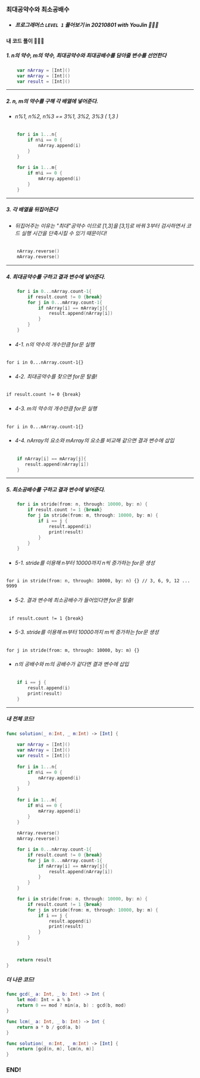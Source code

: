 ### 최대공약수와 최소공배수

- ##### 프로그래머스 ```LEVEL 1``` 풀어보기 in 20210801 with YouJin 👩🏻‍💻

#### 내 코드 풀이 👩🏻‍💻

##### 1. n의 약수, m의 약수, 최대공약수와 최대공배수를 담아줄 변수를 선언한다
```swift
    var nArray = [Int]()
    var mArray = [Int]()
    var result = [Int]()
```
***
##### 2. n, m의 약수를 구해 각 배열에 넣어준다.
- ###### n%1, n%2, n%3 == 3%1, 3%2, 3%3 ( 1,3 )
```swift
    for i in 1...n{
        if n%i == 0 {
            nArray.append(i)
        }
    }
    
    for i in 1...m{
        if m%i == 0 {
            mArray.append(i)
        }
    }
```
***
##### 3. 각 배열을 뒤집어준다
- ###### 뒤집어주는 이유는 "최대"공약수 이므로 [1,3]을 [3,1]로 바꿔 3부터 검사하면서 코드 실행 시간을 단축시킬 수 있기 때문이다!
```swift
    nArray.reverse()
    mArray.reverse()
```
***
##### 4. 최대공약수를 구하고 결과 변수에 넣어준다.
```swift
    for i in 0...nArray.count-1{
        if result.count != 0 {break}
        for j in 0...mArray.count-1{
            if nArray[i] == mArray[j]{
                result.append(nArray[i])
            }
        }
    }
```
- ###### 4-1. n의 약수의 개수만큼 for문 실행
```for i in 0...nArray.count-1{}```
- ###### 4-2. 최대공약수를 찾으면 for문 탈출!
```if result.count != 0 {break}```
- ###### 4-3. m의 약수의 개수만큼 for문 실행
```for i in 0...mArray.count-1{}```
- ###### 4-4. nArray의 요소와 mArray의 요소를 비교해 같으면 결과 변수에 삽입
```swift
    if nArray[i] == mArray[j]{
       result.append(nArray[i])
    }
```
***
##### 5. 최소공배수를 구하고 결과 변수에 넣어준다.
```swift
    for i in stride(from: n, through: 10000, by: n) {
        if result.count != 1 {break}
        for j in stride(from: m, through: 10000, by: m) {
            if i == j {
                result.append(i)
                print(result)
            }
        }
    }
```

- ###### 5-1. stride를 이용해 n부터 10000까지 n씩 증가하는 for문 생성
```for i in stride(from: n, through: 10000, by: n) {} // 3, 6, 9, 12 ... 9999```

- ###### 5-2. 결과 변수에 최소공배수가 들어있다면 for문 탈출!
``` if result.count != 1 {break}```

- ###### 5-3. stride를 이용해 m부터 10000까지 m씩 증가하는 for문 생성
```for j in stride(from: m, through: 10000, by: m) {}```

- ###### n의 공배수와 m의 공배수가 같다면 결과 변수에 삽입
```swift
    if i == j {
        result.append(i)
        print(result)
    }
```
***

##### 내 전체 코드!
```swift
func solution(_ n:Int, _ m:Int) -> [Int] {
    
    var nArray = [Int]()
    var mArray = [Int]()
    var result = [Int]()
    
    for i in 1...n{
        if n%i == 0 {
            nArray.append(i)
        }
    }
    
    for i in 1...m{
        if m%i == 0 {
            mArray.append(i)
        }
    }
    
    nArray.reverse()
    mArray.reverse()

    for i in 0...nArray.count-1{
        if result.count != 0 {break}
        for j in 0...mArray.count-1{
            if nArray[i] == mArray[j]{
                result.append(nArray[i])
            }
        }
    }

    for i in stride(from: n, through: 10000, by: n) {
        if result.count != 1 {break}
        for j in stride(from: m, through: 10000, by: m) {
            if i == j {
                result.append(i)
                print(result)
            }
        }
    }
    
    
    return result
}
```

##### 더 나은 코드!
```swift
func gcd(_ a: Int, _ b: Int) -> Int {
    let mod: Int = a % b
    return 0 == mod ? min(a, b) : gcd(b, mod)
}

func lcm(_ a: Int, _ b: Int) -> Int {
    return a * b / gcd(a, b)
}

func solution(_ n:Int, _ m:Int) -> [Int] {
    return [gcd(n, m), lcm(n, m)]
}
```


### END!
